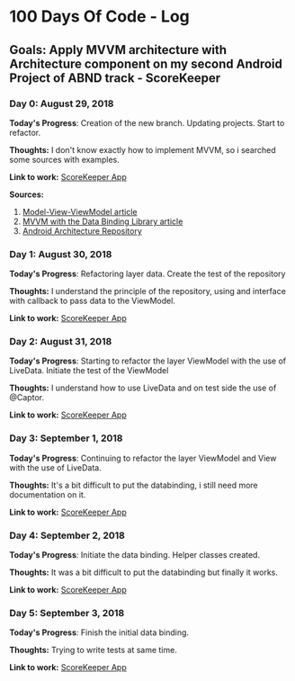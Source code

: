 # 100 Days Of Code - Log

## Goals: Apply MVVM architecture with Architecture component on my second Android Project of ABND track - ScoreKeeper

### Day 0: August 29, 2018

**Today's Progress**: Creation of the new branch. Updating projects. Start to refactor.

**Thoughts:** I don't know exactly how to implement MVVM, so i searched some sources with examples.

**Link to work:** [ScoreKeeper App](https://github.com/Bwaim/ScoreKeeper)

**Sources:** 
1. [Model-View-ViewModel article](https://medium.com/upday-devs/android-architecture-patterns-part-3-model-view-viewmodel-e7eeee76b73b)
2. [MVVM with the Data Binding Library article](https://labs.ribot.co.uk/approaching-android-with-mvvm-8ceec02d5442)
2. [Android Architecture Repository](https://github.com/googlesamples/android-architecture)

### Day 1: August 30, 2018

**Today's Progress**: Refactoring layer data. Create the test of the repository

**Thoughts:** I understand the principle of the repository, using and interface with callback to pass data to the ViewModel.

**Link to work:** [ScoreKeeper App](https://github.com/Bwaim/ScoreKeeper)

### Day 2: August 31, 2018

**Today's Progress**: Starting to refactor the layer ViewModel with the use of LiveData. Initiate the test of the ViewModel

**Thoughts:** I understand how to use LiveData and on test side the use of @Captor.

**Link to work:** [ScoreKeeper App](https://github.com/Bwaim/ScoreKeeper)

### Day 3: September 1, 2018

**Today's Progress**: Continuing to refactor the layer ViewModel and View with the use of LiveData.

**Thoughts:** It's a bit difficult to put the databinding, i still need more documentation on it.

**Link to work:** [ScoreKeeper App](https://github.com/Bwaim/ScoreKeeper)

### Day 4: September 2, 2018

**Today's Progress**: Initiate the data binding. Helper classes created.

**Thoughts:** It was a bit difficult to put the databinding but finally it works.

**Link to work:** [ScoreKeeper App](https://github.com/Bwaim/ScoreKeeper)

### Day 5: September 3, 2018

**Today's Progress**: Finish the initial data binding.

**Thoughts:** Trying to write tests at same time.

**Link to work:** [ScoreKeeper App](https://github.com/Bwaim/ScoreKeeper)
